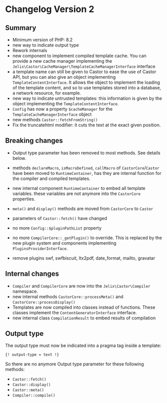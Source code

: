 Changelog Version 2
====================

Summary
-------

- Minimum version of PHP: 8.2
- new way to indicate output type
- Rework internals 
- new component to implement compiled template cache. You can provide a new cache manager implementing the `Jelix\Castor\CacheManager\TemplateCacheManagerInterface` interface
- a template name can still be given to Castor to ease the use of Castor API, but you can also give an object implementing `TemplateContentInterface`. It allows the object to implement the loading
 of the template content, and so to use templates stored into a database, a network resource, for example.
- new way to indicate untrusted templates: this information is given by the object implementing the `TemplateContentInterface`. 
- `Config` has now a property `$cacheManager` for the `TemplateCacheManagerInterface` object
- new methods `Castor::fetchFromString()`
- Fix the truncatehtml modifier: it cuts the text at the exact given position.


Breaking changes
----------------

- Output type parameter has been removed to most methods. See details below.
- methods `declareMacro`, `isMacroDefined`, `callMacro` of `CastorCore`/`Castor` have been moved to `RuntimeContainer`, has they are internal function for the compiler and compiled templates.
- new internal component `RuntimeContainer` to embed all template variables.
  these variables are not anymore into the `CastorCore` properties.
- `meta()` and `display()` methods are moved from `CastorCore` to `Castor`
- parameters of `Castor::fetch()` have changed
- no more `Config::$pluginPathList` property
- no more `CompilerCore::_getPlugin()` to override. This is replaced by the new plugin system
  and components implementing `PluginsProviderInterface`.

- remove plugins swf, swfbiscuit, ltx2pdf, date_format, mailto, gravatar


Internal changes
----------------

- `Compiler` and `CompilerCore` are now into the `Jelix\Castor\Compiler` namespace.
- new internal methods `CastorCore::processMeta()` and `CastorCore::processDisplay()`
- Templates are now compiled into classes instead of functions. These
  classes implement the `ContentGeneratorInterface` interface.
- new internal class `CompilationResult` to embed results of compilation

Output type
-----------

The output type must now be indicated into a pragma tag inside a template:

```
{! output-type = text !}
```

So there are no anymore Output type parameter for these following methods:
- `Castor::fetch()`
- `Castor::display()`
- `Castor::meta()`
- `Compiler::compile()`


